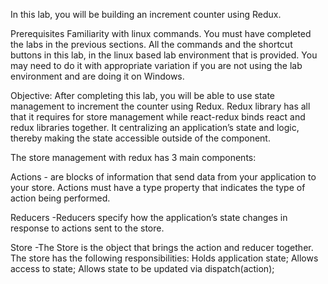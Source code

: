 In this lab, you will be building an increment counter using Redux.

Prerequisites
Familiarity with linux commands.
You must have completed the labs in the previous sections.
All the commands and the shortcut buttons in this lab, in the linux based lab environment that is provided. You may need to do it with appropriate variation if you are not using the lab environment and are doing it on Windows.

Objective:
After completing this lab, you will be able to use state management to increment the counter using Redux. Redux library has all that it requires for store management while react-redux binds react and redux libraries together. It centralizing an application’s state and logic, thereby making the state accessible outside of the component.

The store management with redux has 3 main components:

Actions - are blocks of information that send data from your application to your store. Actions must have a type property that indicates the type of action being performed.

Reducers -Reducers specify how the application’s state changes in response to actions sent to the store.

Store -The Store is the object that brings the action and reducer together. The store has the following responsibilities: Holds application state; Allows access to state; Allows state to be updated via dispatch(action);


